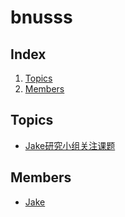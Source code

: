 # bnusss

## Index
1. [Topics](#topics)
2. [Members](#members)

## Topics
* [Jake研究小组关注课题](http://wiki.swarma.net/index.php/Jake%E7%A0%94%E7%A9%B6%E5%B0%8F%E7%BB%84%E5%85%B3%E6%B3%A8%E8%AF%BE%E9%A2%98)

## Members
* [Jake](http://wiki.swarma.net/index.php/Jake)
